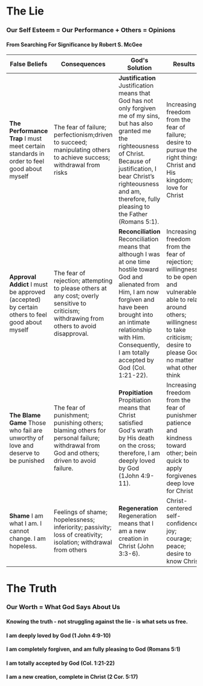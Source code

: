 # The Lie
### Our Self Esteem = Our Performance + Others = Opinions
#### From **Searching For Significance** by Robert S. McGee
| False Beliefs | Consequences | God's Solution | Results |
|---------|---------------|-----------------|----------|
| **The Performance Trap** I must meet certain standards in order to feel good about myself | The fear of failure; perfectionism;driven to succeed; manipulating others to achieve success; withdrawal from risks | **Justification** Justification means that God has not only forgiven me of my sins, but has also granted me the righteousness of Christ. Because of justification, I bear Christ’s righteousness and am, therefore, fully pleasing to the Father (Romans 5:1).  | Increasing freedom from the fear of failure; desire to pursue the right things; Christ and His kingdom; love for Christ
| **Approval Addict** I must be approved (accepted) by certain others to feel good about myself | The fear of rejection; attempting to please others at any cost; overly sensitive to criticism; withdrawing from others to avoid disapproval. | **Reconciliation** Reconciliation means that although I was at one time hostile toward God and alienated from Him, I am now forgiven and have been brought into an intimate relationship with Him. Consequently, I am totally accepted by God (Col. 1:21-22). | Increasing freedom from the fear of rejection; willingness to be open and vulnerable; able to relax around others; willingness to take criticism; desire to please God no matter what others think
| **The Blame Game** Those who fail are unworthy of love and deserve to be punished | The fear of punishment; punishing others; blaming others for personal failure; withdrawal from God and others; driven to avoid failure. | **Propitiation** Propitiation means that Christ satisfied God's wrath by His death on the cross; therefore, I am deeply loved by God (1John 4:9-11). | Increasing freedom from the fear of punishment; patience and kindness toward other; being quick to apply forgiveness; deep love for Christ
| **Shame** I am what I am. I cannot change. I am hopeless. | Feelings of shame; hopelessness; inferiority; passivity; loss of creativity; isolation; withdrawal from others | **Regeneration** Regeneration means that I am a new creation in Christ (John 3:3-6). | Christ-centered self-confidence; joy; courage; peace; desire to know Christ

# The Truth
### Our Worth = What God Says About Us
#### Knowing the truth - not struggling against the lie - is what sets us free.
#### I am deeply loved by God (1 John 4:9-10)
#### I am completely forgiven, and am fully pleasing to God (Romans 5:1)
#### I am totally accepted by God (Col. 1:21-22)
#### I am a new creation, complete in Christ (2 Cor. 5:17)
